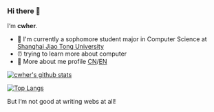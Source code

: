 ### Hi there 👋

<!--
**CWHer/cwher** is a ✨ _special_ ✨ repository because its `README.md` (this file) appears on your GitHub profile.

Here are some ideas to get you started:

- 🔭 I’m currently working on ...
- 🌱 I’m currently learning ...
- 👯 I’m looking to collaborate on ...
- 🤔 I’m looking for help with ...
- 💬 Ask me about ...
- 📫 How to reach me: ...
- 😄 Pronouns: ...
- ⚡ Fun fact: ...
-->



I‘m **cwher**.

- :construction_worker: I'm currently a sophomore student major in Computer Science at [Shanghai Jiao Tong University](http://www.sjtu.edu.cn/)
- :alarm_clock: trying to learn more about computer
- 💬 More about me profile [CN]()/[EN]()

[![cwher's github stats](https://github-readme-stats.vercel.app/api?username=cwher&count_private=true&show_icons=true&theme=tokyonight)](https://github.com/anuraghazra/github-readme-stats)

[![Top Langs](https://github-readme-stats.vercel.app/api/top-langs/?username=cwher&layout=compact)](https://github.com/anuraghazra/github-readme-stats)

But I‘m not good at writing webs at all!